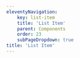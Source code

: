 ```yaml
---
eleventyNavigation:
    key: list-item
    title: 'List Item'
    parent: Components
    order: 23
    subPageDropdown: true
title: 'List Item'
---
```

